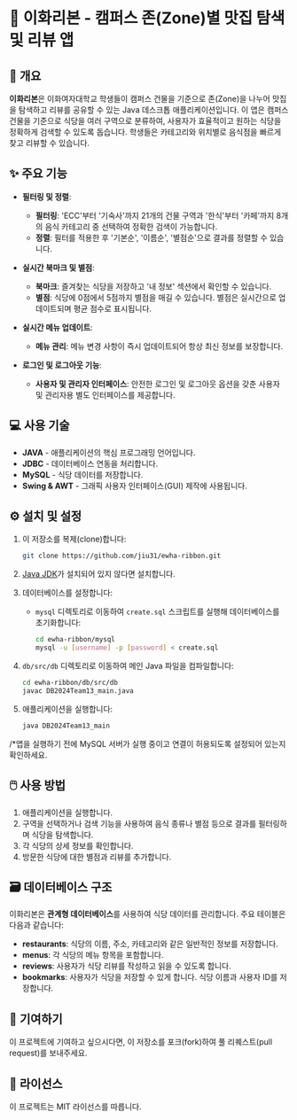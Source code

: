 # 🎀 이화리본 - 캠퍼스 존(Zone)별 맛집 탐색 및 리뷰 앱

## 📖 개요

**이화리본**은 이화여자대학교 학생들이 캠퍼스 건물을 기준으로 존(Zone)을 나누어 맛집을 탐색하고 리뷰를 공유할 수 있는 Java 데스크톱 애플리케이션입니다. 이 앱은 캠퍼스 건물을 기준으로 식당을 여러 구역으로 분류하여, 사용자가 효율적이고 원하는 식당을 정확하게 검색할 수 있도록 돕습니다. 학생들은 카테고리와 위치별로 음식점을 빠르게 찾고 리뷰할 수 있습니다.

## ✨ 주요 기능

  - **필터링 및 정렬**:

      - **필터링**: 'ECC'부터 '기숙사'까지 21개의 건물 구역과 '한식'부터 '카페'까지 8개의 음식 카테고리 중 선택하여 정확한 검색이 가능합니다.
      - **정렬**: 필터를 적용한 후 '기본순', '이름순', '별점순'으로 결과를 정렬할 수 있습니다.

  - **실시간 북마크 및 별점**:

      - **북마크**: 즐겨찾는 식당을 저장하고 '내 정보' 섹션에서 확인할 수 있습니다.
      - **별점**: 식당에 0점에서 5점까지 별점을 매길 수 있습니다. 별점은 실시간으로 업데이트되며 평균 점수로 표시됩니다.

  - **실시간 메뉴 업데이트**:

      - **메뉴 관리**: 메뉴 변경 사항이 즉시 업데이트되어 항상 최신 정보를 보장합니다.

  - **로그인 및 로그아웃 기능**:

      - **사용자 및 관리자 인터페이스**: 안전한 로그인 및 로그아웃 옵션을 갖춘 사용자 및 관리자용 별도 인터페이스를 제공합니다.

## 💻 사용 기술

  - **JAVA** - 애플리케이션의 핵심 프로그래밍 언어입니다.
  - **JDBC** - 데이터베이스 연동을 처리합니다.
  - **MySQL** - 식당 데이터를 저장합니다.
  - **Swing & AWT** - 그래픽 사용자 인터페이스(GUI) 제작에 사용됩니다.

## ⚙️ 설치 및 설정

1.  이 저장소를 복제(clone)합니다:

    ```bash
    git clone https://github.com/jiu31/ewha-ribbon.git
    ```

2.  [Java JDK](https://www.oracle.com/java/technologies/javase-downloads.html)가 설치되어 있지 않다면 설치합니다.

3.  데이터베이스를 설정합니다:

      - `mysql` 디렉토리로 이동하여 `create.sql` 스크립트를 실행해 데이터베이스를 초기화합니다:
        ```bash
        cd ewha-ribbon/mysql
        mysql -u [username] -p [password] < create.sql
        ```

4.  `db/src/db` 디렉토리로 이동하여 메인 Java 파일을 컴파일합니다:

    ```bash
    cd ewha-ribbon/db/src/db
    javac DB2024Team13_main.java
    ```

5.  애플리케이션을 실행합니다:

    ```bash
    java DB2024Team13_main
    ```

/*앱을 실행하기 전에 MySQL 서버가 실행 중이고 연결이 허용되도록 설정되어 있는지 확인하세요.

## 🖱️ 사용 방법

1.  애플리케이션을 실행합니다.
2.  구역을 선택하거나 검색 기능을 사용하여 음식 종류나 별점 등으로 결과를 필터링하며 식당을 탐색합니다.
3.  각 식당의 상세 정보를 확인합니다.
4.  방문한 식당에 대한 별점과 리뷰를 추가합니다.

## 🗃️ 데이터베이스 구조

이화리본은 **관계형 데이터베이스**를 사용하여 식당 데이터를 관리합니다. 주요 테이블은 다음과 같습니다:

  - **restaurants**: 식당의 이름, 주소, 카테고리와 같은 일반적인 정보를 저장합니다.
  - **menus**: 각 식당의 메뉴 항목을 포함합니다.
  - **reviews**: 사용자가 식당 리뷰를 작성하고 읽을 수 있도록 합니다.
  - **bookmarks**: 사용자가 식당을 저장할 수 있게 합니다. 식당 이름과 사용자 ID를 저장합니다.

## 🤝 기여하기

이 프로젝트에 기여하고 싶으시다면, 이 저장소를 포크(fork)하여 풀 리퀘스트(pull request)를 보내주세요.

## 📄 라이선스

이 프로젝트는 MIT 라이선스를 따릅니다.
